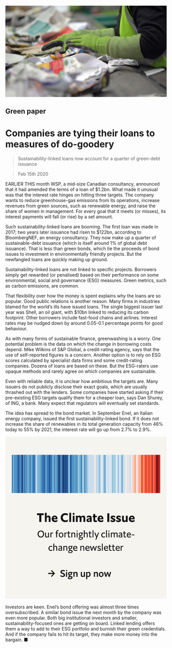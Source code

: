 ![](./images/20200215_FNP501.jpg)

## Green paper

# Companies are tying their loans to measures of do-goodery

> Sustainability-linked loans now account for a quarter of green-debt issuance

> Feb 15th 2020

EARLIER THIS month WSP, a mid-size Canadian consultancy, announced that it had amended the terms of a loan of $1.2bn. What made it unusual was that the interest rate hinges on hitting three targets. The company wants to reduce greenhouse-gas emissions from its operations, increase revenues from green sources, such as renewable energy, and raise the share of women in management. For every goal that it meets (or misses), its interest payments will fall (or rise) by a set amount.

Such sustainability-linked loans are booming. The first loan was made in 2017; two years later issuance had risen to $122bn, according to BloombergNEF, an energy consultancy. They now make up a quarter of sustainable-debt issuance (which is itself around 1% of global debt issuance). That is less than green bonds, which tie the proceeds of bond issues to investment in environmentally friendly projects. But the newfangled loans are quickly making up ground.

Sustainability-linked loans are not linked to specific projects. Borrowers simply get rewarded (or penalised) based on their performance on some environmental, social and governance (ESG) measures. Green metrics, such as carbon emissions, are common.

That flexibility over how the money is spent explains why the loans are so popular. Good public relations is another reason. Many firms in industries blamed for the world’s ills have issued loans. The single biggest issuer last year was Shell, an oil giant, with $10bn linked to reducing its carbon footprint. Other borrowers include fast-food chains and airlines. Interest rates may be nudged down by around 0.05-0.1 percentage points for good behaviour.

As with many forms of sustainable finance, greenwashing is a worry. One potential problem is the data on which the change in borrowing costs depend. Mike Wilkins of S&P Global, a credit-rating agency, says that the use of self-reported figures is a concern. Another option is to rely on ESG scores calculated by specialist data firms and some credit-rating companies. Dozens of loans are based on these. But the ESG-raters use opaque methods and rarely agree on which companies are sustainable.

Even with reliable data, it is unclear how ambitious the targets are. Many issuers do not publicly disclose their exact goals, which are usually thrashed out with the lenders. Some companies have started asking if their pre-existing ESG targets qualify them for a cheaper loan, says Dan Shurey, of ING, a bank. Many expect that regulators will eventually set standards.

The idea has spread to the bond market. In September Enel, an Italian energy company, issued the first sustainability-linked bond. If it does not increase the share of renewables in its total generation capacity from 46% today to 55% by 2021, the interest rate will go up from 2.7% to 2.9%.

[](https://www.economist.com//theclimateissue/)

![](./images/article_call-to-action_-_the_climate_issue2x_1.png)

Investors are keen. Enel’s bond offering was almost three times oversubscribed. A similar bond issue the next month by the company was even more popular. Both big institutional investors and smaller, sustainability-focused ones are getting on board. Linked lending offers them a way to add to their ESG portfolio and burnish their green credentials. And if the company fails to hit its target, they make more money into the bargain. ■